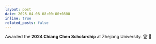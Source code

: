 ```yaml
---
layout: post
date: 2025-04-08 08:00:00+0800
inline: true
related_posts: false
---
```


Awarded the **2024 Chiang Chen Scholarship** at Zhejiang University.
:trophy: :tada:
